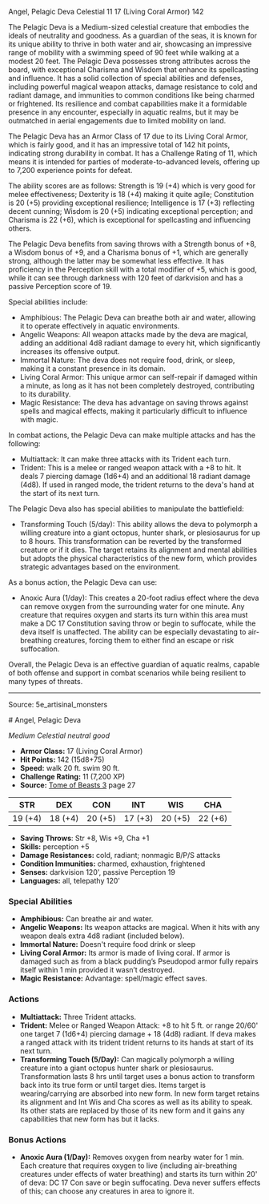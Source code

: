 <MonsterName/>Angel, Pelagic Deva</MonsterName>
<CreatureType/>Celestial</CreatureType>
<CR/>11</CR>
<AC/>17 (Living Coral Armor)</AC>
<HP/>142</HP>
<summary>The Pelagic Deva is a Medium-sized celestial creature that embodies the ideals of neutrality and goodness. As a guardian of the seas, it is known for its unique ability to thrive in both water and air, showcasing an impressive range of mobility with a swimming speed of 90 feet while walking at a modest 20 feet. The Pelagic Deva possesses strong attributes across the board, with exceptional Charisma and Wisdom that enhance its spellcasting and influence. It has a solid collection of special abilities and defenses, including powerful magical weapon attacks, damage resistance to cold and radiant damage, and immunities to common conditions like being charmed or frightened. Its resilience and combat capabilities make it a formidable presence in any encounter, especially in aquatic realms, but it may be outmatched in aerial engagements due to limited mobility on land.</summary>

<detail>

The Pelagic Deva has an Armor Class of 17 due to its Living Coral Armor, which is fairly good, and it has an impressive total of 142 hit points, indicating strong durability in combat. It has a Challenge Rating of 11, which means it is intended for parties of moderate-to-advanced levels, offering up to 7,200 experience points for defeat.

The ability scores are as follows: Strength is 19 (+4) which is very good for melee effectiveness; Dexterity is 18 (+4) making it quite agile; Constitution is 20 (+5) providing exceptional resilience; Intelligence is 17 (+3) reflecting decent cunning; Wisdom is 20 (+5) indicating exceptional perception; and Charisma is 22 (+6), which is exceptional for spellcasting and influencing others.

The Pelagic Deva benefits from saving throws with a Strength bonus of +8, a Wisdom bonus of +9, and a Charisma bonus of +1, which are generally strong, although the latter may be somewhat less effective. It has proficiency in the Perception skill with a total modifier of +5, which is good, while it can see through darkness with 120 feet of darkvision and has a passive Perception score of 19.

Special abilities include:

- Amphibious: The Pelagic Deva can breathe both air and water, allowing it to operate effectively in aquatic environments.
- Angelic Weapons: All weapon attacks made by the deva are magical, adding an additional 4d8 radiant damage to every hit, which significantly increases its offensive output.
- Immortal Nature: The deva does not require food, drink, or sleep, making it a constant presence in its domain.
- Living Coral Armor: This unique armor can self-repair if damaged within a minute, as long as it has not been completely destroyed, contributing to its durability.
- Magic Resistance: The deva has advantage on saving throws against spells and magical effects, making it particularly difficult to influence with magic.

In combat actions, the Pelagic Deva can make multiple attacks and has the following:

- Multiattack: It can make three attacks with its Trident each turn.
- Trident: This is a melee or ranged weapon attack with a +8 to hit. It deals 7 piercing damage (1d6+4) and an additional 18 radiant damage (4d8). If used in ranged mode, the trident returns to the deva's hand at the start of its next turn.

The Pelagic Deva also has special abilities to manipulate the battlefield:

- Transforming Touch (5/day): This ability allows the deva to polymorph a willing creature into a giant octopus, hunter shark, or plesiosaurus for up to 8 hours. This transformation can be reverted by the transformed creature or if it dies. The target retains its alignment and mental abilities but adopts the physical characteristics of the new form, which provides strategic advantages based on the environment.

As a bonus action, the Pelagic Deva can use:

- Anoxic Aura (1/day): This creates a 20-foot radius effect where the deva can remove oxygen from the surrounding water for one minute. Any creature that requires oxygen and starts its turn within this area must make a DC 17 Constitution saving throw or begin to suffocate, while the deva itself is unaffected. The ability can be especially devastating to air-breathing creatures, forcing them to either find an escape or risk suffocation.

Overall, the Pelagic Deva is an effective guardian of aquatic realms, capable of both offense and support in combat scenarios while being resilient to many types of threats.</detail>



---

Source: 5e_artisinal_monsters

<statblock>
# Angel, Pelagic Deva

*Medium* *Celestial* *neutral good*

- **Armor Class:** 17 (Living Coral Armor)
- **Hit Points:** 142 (15d8+75)
- **Speed:** walk 20 ft. swim 90 ft.
- **Challenge Rating:** 11 (7,200 XP)
- **Source:** [Tome of Beasts 3](https://koboldpress.com/kpstore/product/tome-of-beasts-3-for-5th-edition/) page 27

| STR | DEX | CON | INT | WIS | CHA |
| --- | --- | --- | --- | --- | --- |
| 19 (+4) | 18 (+4) | 20 (+5) | 17 (+3) | 20 (+5) | 22 (+6) |

- **Saving Throws**: Str +8, Wis +9, Cha +1
- **Skills:** perception +5
- **Damage Resistances:** cold, radiant; nonmagic B/P/S attacks
- **Condition Immunities:** charmed, exhaustion, frightened
- **Senses:** darkvision 120', passive Perception 19
- **Languages:** all, telepathy 120'

### Special Abilities

- **Amphibious:** Can breathe air and water.
- **Angelic Weapons:** Its weapon attacks are magical. When it hits with any weapon deals extra 4d8 radiant (included below).
- **Immortal Nature:** Doesn't require food drink or sleep
- **Living Coral Armor:** Its armor is made of living coral. If armor is damaged such as from a black pudding’s Pseudopod armor fully repairs itself within 1 min provided it wasn’t destroyed.
- **Magic Resistance:** Advantage: spell/magic effect saves.

### Actions

- **Multiattack:** Three Trident attacks.
- **Trident:** Melee or Ranged Weapon Attack: +8 to hit 5 ft. or range 20/60' one target 7 (1d6+4) piercing damage + 18 (4d8) radiant. If deva makes a ranged attack with its trident trident returns to its hands at start of its next turn.
- **Transforming Touch (5/Day):** Can magically polymorph a willing creature into a giant octopus hunter shark or plesiosaurus. Transformation lasts 8 hrs until target uses a bonus action to transform back into its true form or until target dies. Items target is wearing/carrying are absorbed into new form. In new form target retains its alignment and Int Wis and Cha scores as well as its ability to speak. Its other stats are replaced by those of its new form and it gains any capabilities that new form has but it lacks.

### Bonus Actions

- **Anoxic Aura (1/Day):** Removes oxygen from nearby water for 1 min. Each creature that requires oxygen to live (including air-breathing creatures under effects of water breathing) and starts its turn within 20' of deva: DC 17 Con save or begin suffocating. Deva never suffers effects of this; can choose any creatures in area to ignore it.


</statblock>


